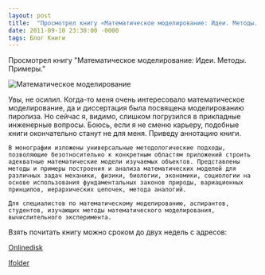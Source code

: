 ```yaml
---
layout: post
title:  "Просмотрел книгу «Математическое моделирование: Идеи. Методы. Примеры»"
date: 2011-09-10 23:30:00 -0000
tags: Блог Книги
---
```


Просмотрел книгу "Математическое моделирование: Идеи. Методы. Примеры."

![Математическое моделирование](https://res.cloudinary.com/dlqc5rp9l/image/upload/v1649158935/covers/sistem_analisys_title_vam67j.jpg)

Увы, не осилил. Когда-то меня очень интересовало математическое моделирование, да и диссертация была посвящена моделированию пиролиза. Но сейчас я, видимо, слишком погрузился в прикладные инженерные вопросы. Боюсь, если я не сменю карьеру, подобные книги окончательно станут не для меня. Приведу аннотацию книги.

```
В монографии изложены универсальные методологические подходы,  позволяющие безотносительно к конкретным областям приложений строить  адекватные математические модели изучаемых объектов. Представлены методы и примеры построения и анализа математических моделей для различных задач механики, физики, биологии, экономики, социологии на основе использования фундаментальных законов природы, вариационных принципов, иерархических цепочек, метода аналогий.
 
Для специалистов по математическому моделированию, аспирантов,  студентов, изучающих методы математического моделирования, вычислительного эксперимента. 
```

Взять почитать книгу можно сроком до двух недель с адресов:

<a href="http://www.onlinedisk.ru/file/730034/">Onlinedisk</a>

<a href="http://infanata.ifolder.ru/25669980">Ifolder</a>
